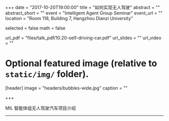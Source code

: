+++
date = "2017-10-20T19:00:00"
title = "如何实现无人驾驶"
abstract = ""
abstract_short = ""
event = "Intelligent Agent Group Seminar"
event_url = ""
location = "Room 118, Building 7, Hangzhou Dianzi University"

selected = false
math = false

url_pdf = "files/talk_pdf/10.20-self-driving-car.pdf"
url_slides = ""
url_video = ""

# Optional featured image (relative to `static/img/` folder).
[header]
image = "headers/bubbles-wide.jpg"
caption = ""

+++

MIL 智能体组无人驾驶汽车项目介绍

---
